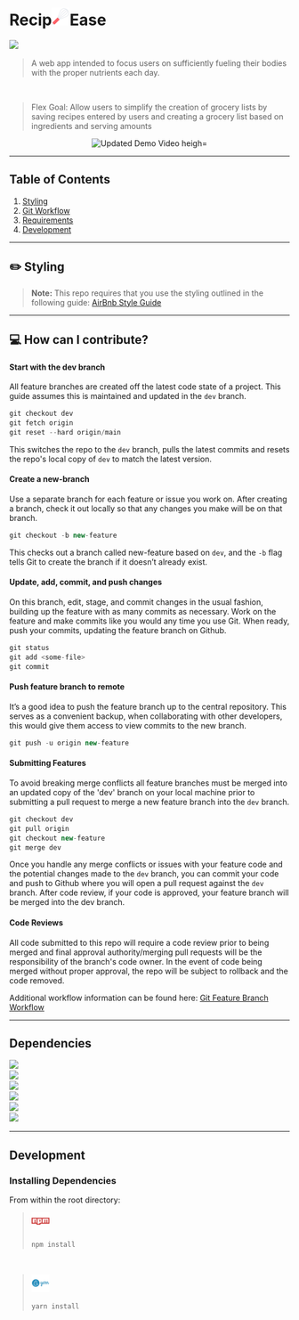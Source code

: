 # Recip<img src='./recip-ease.png' height='32' width='32'>Ease 

<img src="https://img.shields.io/github/license/sbirvin1s/recip-ease?style=flat-square"/>

> A web app intended to focus users on sufficiently fueling their bodies with the proper nutrients each day. 
<br/>

> Flex Goal: Allow users to simplify the creation of grocery lists by saving recipes entered by users and creating a grocery list based on ingredients and serving amounts

<p align="center">
  <img 
    src="https://res.cloudinary.com/dsfj56bcp/image/upload/v1675808835/Screenshot_2023-02-07_144251_y7flw9.png"
    href="https://www.youtube.com/shorts/RRbkwgZDHXY"
    alt="Updated Demo Video
    heigh="422"
    width="195"
  />
</p>

---

## Table of Contents

1. [Styling](#pencil2-styling)
1. [Git Workflow](#computer-how-can-i-contribute)
1. [Requirements](#requirements)
1. [Development](#development)


---
## :pencil2: Styling

> **Note:** This repo requires that you use the styling outlined in the following guide: [AirBnb Style Guide](https://github.com/airbnb/javascript)
---

## :computer: How can I contribute?

#### Start with the dev branch
All feature branches are created off the latest code state of a project. This guide assumes this is maintained and updated in the `dev` branch.

```jsx
git checkout dev
git fetch origin
git reset --hard origin/main
```
This switches the repo to the `dev` branch, pulls the latest commits and resets the repo's local copy of `dev` to match the latest version.

#### Create a new-branch
Use a separate branch for each feature or issue you work on. After creating a branch, check it out locally so that any changes you make will be on that branch.

```jsx
git checkout -b new-feature
```

This checks out a branch called new-feature based on `dev`, and the `-b` flag tells Git to create the branch if it doesn’t already exist.

#### Update, add, commit, and push changes
On this branch, edit, stage, and commit changes in the usual fashion, building up the feature with as many commits as necessary. Work on the feature and make commits like you would any time you use Git. When ready, push your commits, updating the feature branch on Github.

```jsx
git status
git add <some-file>
git commit
```

#### Push feature branch to remote
It’s a good idea to push the feature branch up to the central repository. This serves as a convenient backup, when collaborating with other developers, this would give them access to view commits to the new branch.

```jsx
git push -u origin new-feature
```

#### Submitting Features
To avoid breaking merge conflicts all feature branches must be merged into an updated copy of the 'dev' branch on your local machine prior to submitting a pull request to merge a new feature branch into the `dev` branch.

```jsx
git checkout dev
git pull origin
git checkout new-feature
git merge dev
```

Once you handle any merge conflicts or issues with your feature code and the potential changes made to the `dev` branch, you can commit your code and push to Github where you will open a pull request against the `dev` branch. After code review, if your code is approved, your feature branch will be merged into the dev branch.


#### Code Reviews
All code submitted to this repo will require a code review prior to being merged and final approval authority/merging pull requests will be the responsibility of the branch's code owner. In the event of code being merged without proper approval, the repo will be subject to rollback and the code removed.


Additional workflow information can be found here: [Git Feature Branch Workflow](https://www.atlassian.com/git/tutorials/comparing-workflows/feature-branch-workflow)

---

## Dependencies
<div>
<img src="https://img.shields.io/github/package-json/dependency-version/sbirvin1s/recip-ease/nodemon?style=flat-square"/>
 <br/>
<img src="https://img.shields.io/github/package-json/dependency-version/sbirvin1s/recip-ease/webpack?style=flat-square" />
 <br/>
<img src="https://img.shields.io/github/package-json/dependency-version/sbirvin1s/recip-ease/react?style=flat-square" />
 <br/>
<img src="https://img.shields.io/github/package-json/dependency-version/sbirvin1s/recip-ease/axios?style=flat-square"/>
 <br/>
<img src="https://img.shields.io/github/package-json/dependency-version/sbirvin1s/recip-ease/express?style=flat-square" />
 <br/>
<img src="https://img.shields.io/github/package-json/dependency-version/sbirvin1s/recip-ease/styled-components?style=flat-square" />

 ---

## Development

### Installing Dependencies
From within the root directory:

> ![npm](./npm.png)
>```sh
>npm install
>```

<br/>

> ![yarn](./yarn.png)
>```sh
> yarn install
>```
